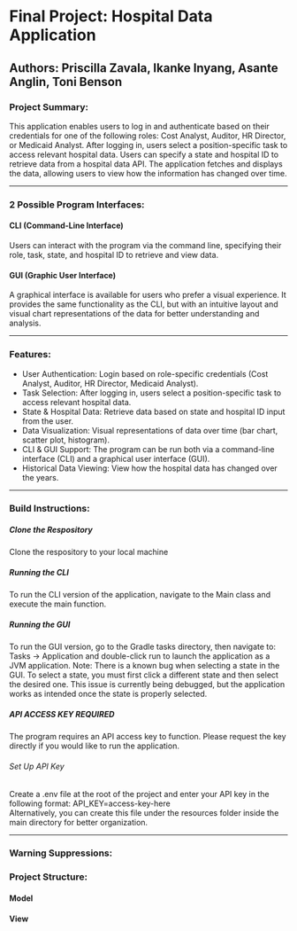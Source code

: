 # Final Project: Hospital Data Application
## Authors: Priscilla Zavala, Ikanke Inyang, Asante Anglin, Toni Benson

### Project Summary:
This application enables users to log in and authenticate based on their credentials for one of the following roles: Cost Analyst, Auditor, HR Director, or Medicaid Analyst. After logging in, users select a position-specific task to access relevant hospital data. Users can specify a state and hospital ID to retrieve data from a hospital data API. The application fetches and displays the data, allowing users to view how the information has changed over time.

***

### 2 Possible Program Interfaces:
#### CLI (Command-Line Interface)
Users can interact with the program via the command line, specifying their role, task, state, and hospital ID to retrieve and view data.
#### GUI (Graphic User Interface)
A graphical interface is available for users who prefer a visual experience. It provides the same functionality as the CLI, but with an intuitive layout and visual chart representations of the data for better understanding and analysis.

***

### Features:
* User Authentication: Login based on role-specific credentials (Cost Analyst, Auditor, HR Director, Medicaid Analyst).
* Task Selection: After logging in, users select a position-specific task to access relevant hospital data.
* State & Hospital Data: Retrieve data based on state and hospital ID input from the user.
* Data Visualization: Visual representations of data over time (bar chart, scatter plot, histogram).
* CLI & GUI Support: The program can be run both via a command-line interface (CLI) and a graphical user interface (GUI).
* Historical Data Viewing: View how the hospital data has changed over the years.

***

### Build Instructions:
##### Clone the Respository
Clone the respository to your local machine
##### Running the CLI
To run the CLI version of the application, navigate to the Main class and execute the main function.
##### Running the GUI
To run the GUI version, go to the Gradle tasks directory, then navigate to:
Tasks -> Application and double-click run to launch the application as a JVM application.
Note: There is a known bug when selecting a state in the GUI. To select a state, you must first click a different state and then select the desired one. This issue is currently being debugged, but the application works as intended once the state is properly selected.
##### API ACCESS KEY REQUIRED
The program requires an API access key to function. Please request the key directly if you would like to run the application.
###### Set Up API Key 
Create a .env file at the root of the project and enter your API key in the following format: API_KEY=access-key-here  
Alternatively, you can create this file under the resources folder inside the main directory for better organization.

***

### Warning Suppressions:


### Project Structure:
#### Model

#### View

